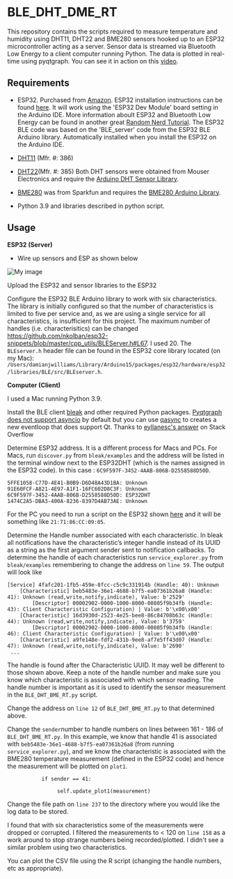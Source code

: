 # BLE_DHT_DME_RT

This repository contains the scripts required to measure temperature and humidity using DHT11, DHT22 and BME280 sensors hooked up to an ESP32 microcontroller acting as a server. Sensor data is streamed via Bluetooth Low Energy to a client computer running Python. The data is plotted in real-time using pyqtgraph. You can see it in action on this [video](https://youtu.be/ymS4U1X46Kg).

## Requirements

 - ESP32. Purchased from [Amazon](https://www.amazon.com/MELIFE-Development-Dual-Mode-Microcontroller-Integrated/dp/B07Q576VWZ/ref=cm_cr_arp_d_product_top?ie=UTF8). ESP32 installation instructions can be found [here](https://randomnerdtutorials.com/installing-the-esp32-board-in-arduino-ide-windows-instructions/). It will work using the 'ESP32 Dev Module' board setting in the Arduino IDE. More information aboult ESP32 and Bluetooth Low Energy can be found in another great [Random Nerd Tutorial](https://randomnerdtutorials.com/esp32-bluetooth-low-energy-ble-arduino-ide/). The ESP32 BLE code was based on the 'BLE_server' code from the ESP32 BLE Arduino library. Automatically installed when you install the ESP32 on the Arduino IDE. 

 - [DHT11](https://www.mouser.com/ProductDetail/Adafruit/386?qs=GURawfaeGuDbeGFpZ2393w%3D%3D) (Mfr. #: 386)
 -  [DHT22](https://www.mouser.com/ProductDetail/Adafruit/385?qs=GURawfaeGuCJCHEuv7lcfg%3D%3D)(Mfr. #: 385) Both DHT sensors were obtained from Mouser Electronics and require the [Arduino DHT Sensor Library](https://github.com/adafruit/DHT-sensor-library). 
 -  [BME280](https://www.sparkfun.com/products/13676) was from Sparkfun and requires the [BME280 Arduino Library](https://github.com/sparkfun/SparkFun_BME280_Arduino_Library).
 -  Python 3.9 and libraries described in python script. 

## Usage

**ESP32 (Server)**
 - Wire up sensors and ESP as shown below
 
![My image](https://github.com/damianjwilliams/BLE_DHT_BME_RT/blob/main/BLE_DHT_BME_RT.png)

Upload the ESP32 and sensor libraries to the ESP32

Configure the ESP32 BLE Arduino library to work with six characteristics. The library is initially configured so that the number of characteristics is limited to five per service and, as we are using a single service for all characteristics, is insufficient for this project. The maximum number of handles (i.e. characterisitics) can be changed https://github.com/nkolban/esp32-snippets/blob/master/cpp_utils/BLEServer.h#L67. I used 20. The ```BLEserver.h``` header file can be found in the ESP32 core library located (on my Mac): ```/Users/damianjwilliams/Library/Arduino15/packages/esp32/hardware/esp32/libraries/BLE/src/BLEserver.h```.


**Computer (Client)**

I used a Mac running Python 3.9. 

Install the BLE client [bleak](https://github.com/hbldh/bleak) and other required Python packages. [Pyqtgraph does not support asyncio](https://github.com/hbldh/bleak/issues/264) by default but you can use [qasync](https://github.com/CabbageDevelopment/qasync) to creates a new eventloop that does support Qt. Thanks to [eyllanesc's answer](https://stackoverflow.com/questions/67172127/real-time-plotting-of-ble-data-using-bleak-and-pyqtgraph-packages) on Stack Overflow 

Determine ESP32 address.  It is a different process for Macs and PCs. For Macs, run ```discover.py``` from ```bleak/examples``` and the address will be listed in the terminal window next to the ESP32DHT (which is the names assigned in the ESP32 code). In this case : ```6C9F597F-3452-4AAB-806B-D2558588D50D```. 

```
5FFE1058-C77D-4E41-B0B9-D6D48A43D1BA: Unknown
91E60FCF-A821-4E97-A1F1-16FC602D8C3F: Unknown
6C9F597F-3452-4AAB-806B-D2558588D50D: ESP32DHT
1474C2A5-DBA3-400A-8236-8397D4AB73AE: Unknown
```

For the PC you need to run a script on the ESP32 shown [here](https://randomnerdtutorials.com/get-change-esp32-esp8266-mac-address-arduino/) and it will be something like ```21:71:86:CC:09:05```.

Determine the Handle number associated with each characteristic. In bleak all notifications have the characteristic’s integer handle instead of its UUID as
a string as the first argument sender sent to notification callbacks. To determine the handle of each characteristics run  ```service_explorer.py``` from ```bleak/examples``` remembering to change the address on `line 59`. The output will look like
```
[Service] 4fafc201-1fb5-459e-8fcc-c5c9c331914b (Handle: 40): Unknown
	[Characteristic] beb5483e-36e1-4688-b7f5-ea07361b26a8 (Handle: 41): Unknown (read,write,notify,indicate), Value: b'2529'
		[Descriptor] 00002902-0000-1000-8000-00805f9b34fb (Handle: 43): Client Characteristic Configuration) | Value: b'\x00\x00'
	[Characteristic] 16d3930d-2523-4e25-bee8-86c84708b63c (Handle: 44): Unknown (read,write,notify,indicate), Value: b'3759'
		[Descriptor] 00002902-0000-1000-8000-00805f9b34fb (Handle: 46): Client Characteristic Configuration) | Value: b'\x00\x00'
	[Characteristic] a9fe148e-fdf2-431b-9ee8-af7e5ff43d07 (Handle: 47): Unknown (read,write,notify,indicate), Value: b'2690'
 ...
 ```
 The handle is found after the Characteristic UUID. It may well be different to those shown above. Keep a note of the handle number and make sure you know which characteristic is associated with which sensor reading. The handle number is important as it is used to identify the sensor measurement in the `BLE_DHT_BME_RT.py` script.
 
Change the address on `line 12` of `BLE_DHT_BME_RT.py` to that determined above. 
 
Change the ```sender```number to handle numbers on lines between 161 - 186  of `BLE_DHT_BME_RT.py`. In this example, we know that handle 41 is associated with `beb5483e-36e1-4688-b7f5-ea07361b26a8` (from running `service_explorer.py`), and we know the characteristic is associated with the BME280 temperature measurement (defined in the ESP32 code) and hence the measurement will be plotted on `plot1`.

```
           if sender == 41:

                self.update_plot1(measurement)

```

Change the file path on `line 237` to the directory where you would like the log data to be stored.
 
I found that with six characteristics some of the measurements were dropped or corrupted. I filtered the measurements to < 120 on `line 158` as a work around to stop strange numbers being recorded/plotted. I didn't see a similar problem using two characteristics. 
 
You can plot the CSV file using the R script (changing the handle numbers, etc as appropriate). 
 

